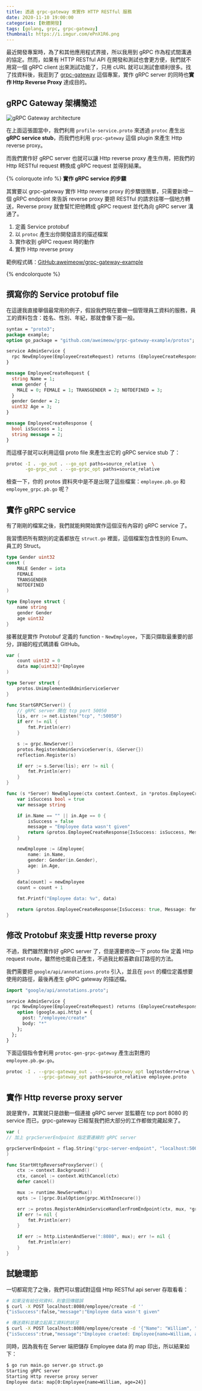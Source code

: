 ```yaml
---
title: 透過 grpc-gateway 來實作 HTTP RESTful 服務
date: 2020-11-10 19:00:00
categories: [軟體開發]
tags: [golang, grpc, grpc-gateway]
thumbnail: https://i.imgur.com/ePnX1R6.png
---
```


最近開發專案時，為了和其他應用程式界接，所以我用到 gRPC 作為程式間溝通的協定。然而，如果有 HTTP RESTful API 在開發和測試也會更方便，我們就不用寫一個 gRPC client 出來測試功能了，只用 cURL 就可以測試會順利很多。找了找資料後，我逛到了 [grpc-gateway](https://github.com/grpc-ecosystem/grpc-gateway) 這個專案，實作 gRPC server 的同時也**實作 Http Reverse Proxy** 達成目的。

<!-- more -->

## gRPC Gateway 架構簡述

![gRPC Gateway architecture](https://i.imgur.com/ePnX1R6.png)

在上面這張圖當中，我們利用 `profile-service.proto` 來透過 `protoc` 產生出 **gRPC service stub**，而我們也利用 `grpc-gateway` 這個 plugin 來產生 Http reverse proxy。

而我們實作好 gRPC server 也就可以讓 Http reverse proxy 產生作用，把我們的 Http RESTful request 轉換成 gRPC request 並得到結果。

{% colorquote info %}
**實作 gRPC service 的步驟**

其實要以 grpc-gateway 實作 Http reverse proxy 的步驟很簡單，只需要新增一個 gRPC endpoint 來告訴 reverse proxy 要把 RESTful 的請求往哪一個地方轉送，Reverse proxy 就會幫忙把他轉成 gRPC request 並代為向 gRPC server 溝通了。

1. 定義 Service protobuf
2. 以 `protoc` 產生出你開發語言的描述檔案
3. 實作收到 gRPC request 時的動作
4. 實作 Http reverse proxy

範例程式碼：[GitHub:aweimeow/grpc-gateway-example](https://github.com/aweimeow/grpc-gateway-example)

{% endcolorquote %}

## 撰寫你的 Service protobuf file

在這邊我直接舉個最常用的例子，假設我們現在要做一個管理員工資料的服務，員工的資料包含：姓名、性別、年紀，那就會像下面一般。

```protobuf
syntax = "proto3";
package example;
option go_package = "github.com/aweimeow/grpc-gateway-example/protos";

service AdminService {
  rpc NewEmployee(EmployeeCreateRequest) returns (EmployeeCreateResponse) {};
}

message EmployeeCreateRequest {
  string Name = 1;
  enum gender {
    MALE = 0; FEMALE = 1; TRANSGENDER = 2; NOTDEFINED = 3;
  }
  gender Gender = 2;
  uint32 Age = 3;
}

message EmployeeCreateResponse {
  bool isSuccess = 1;
  string message = 2;
}
```

而這樣子就可以利用這個 proto file 來產生出它的 gRPC service stub 了：

```bash
protoc -I . -go_out . --go_opt paths=source_relative  \
       -go-grpc_out . --go-grpc_opt paths=source_relative
```

檢查一下，你的 protos 資料夾中是不是出現了這些檔案：`employee.pb.go` 和 `employee_grpc.pb.go` 呢？

## 實作 gRPC service

有了剛剛的檔案之後，我們就能夠開始實作這個沒有內容的 gRPC service 了。

我習慣把所有類別的定義都放在 `struct.go` 裡面，這個檔案包含性別的 Enum、員工的 Struct。

```go
type Gender uint32
const (
	MALE Gender = iota
	FEMALE
	TRANSGENDER
	NOTDEFINED
)

type Employee struct {
	name string
	gender Gender
	age uint32
}
```

接著就是實作 Protobuf 定義的 function - `NewEmployee`，下面只擷取最重要的部分，詳細的程式碼請看 GitHub。

```go
var (
	count uint32 = 0
	data map[uint32]*Employee
)

type Server struct {
	protos.UnimplementedAdminServiceServer
}

func StartGRPCServer() {
    // gRPC server 開在 tcp port 50050
	lis, err := net.Listen("tcp", ":50050")
	if err != nil {
		fmt.Println(err)
	}

	s := grpc.NewServer()
	protos.RegisterAdminServiceServer(s, &Server{})
	reflection.Register(s)

	if err := s.Serve(lis); err != nil {
		fmt.Println(err)
	}
}

func (s *Server) NewEmployee(ctx context.Context, in *protos.EmployeeCreateRequest) (*protos.EmployeeCreateResponse, error) {
	var isSuccess bool = true
	var message string

	if in.Name == "" || in.Age == 0 {
		isSuccess = false
		message = "Employee data wasn't given"
		return &protos.EmployeeCreateResponse{IsSuccess: isSuccess, Message: message}, nil
	}

	newEmployee := &Employee{
		name: in.Name,
		gender: Gender(in.Gender),
		age: in.Age,
	}

	data[count] = newEmployee
	count = count + 1

	fmt.Printf("Employee data: %v", data)

	return &protos.EmployeeCreateResponse{IsSuccess: true, Message: fmt.Sprintf("Employee craeted: %s", newEmployee)}, nil
}
```

## 修改 Protobuf 來支援 Http reverse proxy

不過，我們雖然實作好 gRPC server 了，但是還要修改一下 proto file 定義 Http request route，雖然他也能自己產生，不過我比較喜歡自訂路徑的方法。

我們需要把 `google/api/annotations.proto` 引入，並且在 `post` 的欄位定義想要使用的路徑，最後再產生 gRPC gateway 的描述檔。

```protobuf
import "google/api/annotations.proto";

service AdminService {
  rpc NewEmployee(EmployeeCreateRequest) returns (EmployeeCreateResponse) {
    option (google.api.http) = {
      post: "/employee/create"
      body: "*"
    };
  };
}
```

下面這個指令會利用 `protoc-gen-grpc-gateway` 產生出對應的 `employee.pb.gw.go`。

```bash
protoc -I . --grpc-gateway_out . --grpc-gateway_opt logtostderr=true \
            --grpc-gateway_opt paths=source_relative employee.proto
```

## 實作 Http reverse proxy server

說是實作，其實就只是啟動一個連接 gRPC server 並監聽在 tcp port 8080 的 service 而已，grpc-gateway 已經幫我們把大部分的工作都做完藏起來了。

```go
var (
// 加上 grpcServerEndpoint 指定要連線的 gRPC server

grpcServerEndpoint = flag.String("grpc-server-endpoint", "localhost:50050", "gRPC server endpoint")
)

func StartHttpReverseProxyServer() {
	ctx := context.Background()
	ctx, cancel := context.WithCancel(ctx)
	defer cancel()

	mux := runtime.NewServeMux()
	opts := []grpc.DialOption{grpc.WithInsecure()}

	err := protos.RegisterAdminServiceHandlerFromEndpoint(ctx, mux, *grpcServerEndpoint, opts)
	if err != nil {
		fmt.Println(err)
	}

	if err := http.ListenAndServe(":8080", mux); err != nil {
		fmt.Println(err)
	}
}
```

## 試驗環節

一切都寫完了之後，我們可以嘗試對這個 Http RESTful api server 存取看看：

```bash
# 如果沒有給任何資料，則會回傳錯誤
$ curl -X POST localhost:8080/employee/create -d ''
{"isSuccess":false,"message":"Employee data wasn't given"

# 傳送資料並建立起員工資料的狀況
$ curl -X POST localhost:8080/employee/create -d '{"Name": "William", "Age": 24}'
{"isSuccess":true,"message":"Employee craeted: Employee{name=William, age=24}"
```

同時，因為我有在 Server 端把儲存 Employee data 的 map 印出，所以結果如下：

```bash
$ go run main.go server.go struct.go
Starting gRPC server
Starting Http reverse proxy server
Employee data: map[0:Employee{name=William, age=24}]
```
